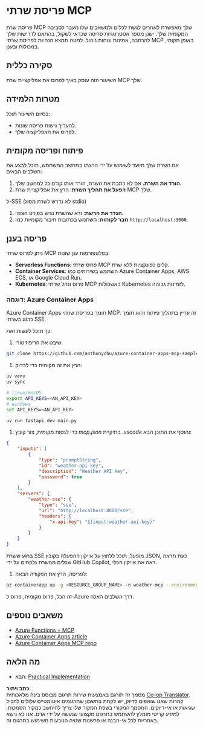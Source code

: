 <!--
CO_OP_TRANSLATOR_METADATA:
{
  "original_hash": "7816cc28f7ab9a54e31f9246429ffcd9",
  "translation_date": "2025-06-13T01:30:47+00:00",
  "source_file": "03-GettingStarted/09-deployment/README.md",
  "language_code": "he"
}
-->
# פריסת שרתי MCP

פריסת שרת MCP שלך מאפשרת לאחרים לגשת לכלים ולמשאבים שלו מעבר לסביבה המקומית שלך. ישנן מספר אסטרטגיות פריסה שכדאי לשקול, בהתאם לדרישות שלך להרחבה, אמינות ונוחות ניהול. למטה תמצא הנחיות לפריסת שרתי MCP באופן מקומי, במכולות ובענן.

## סקירה כללית

השיעור הזה עוסק באיך לפרוס את אפליקציית שרת MCP שלך.

## מטרות הלמידה

בסיום השיעור תוכל:

- להעריך גישות פריסה שונות.
- לפרוס את האפליקציה שלך.

## פיתוח ופריסה מקומית

אם השרת שלך מיועד לשימוש על ידי הרצתו במחשב המשתמש, תוכל לבצע את השלבים הבאים:

1. **הורד את השרת**. אם לא כתבת את השרת, הורד אותו קודם כל למחשב שלך.
1. **הפעל את תהליך השרת**: הרץ את אפליקציית שרת MCP שלך.

ל-SSE (לא נדרש לשרת מסוג stdio)

1. **הגדר את הרשת**: ודא שהשרת נגיש בפורט הצפוי.
1. **חבר לקוחות**: השתמש בכתובות חיבור מקומיות כמו `http://localhost:3000`.

## פריסה בענן

ניתן לפרוס שרתי MCP בפלטפורמות ענן שונות:

- **Serverless Functions**: פרוס שרתי MCP קלים כפונקציות ללא שרת.
- **Container Services**: השתמש בשירותים כמו Azure Container Apps, AWS ECS, או Google Cloud Run.
- **Kubernetes**: פרוס ונהל שרתי MCP באשכולות Kubernetes לזמינות גבוהה.

### דוגמה: Azure Container Apps

Azure Container Apps תומך בפריסת שרתי MCP. זה עדיין בתהליך פיתוח והוא תומך כרגע בשרתי SSE.

כך תוכל לעשות זאת:

1. שיבט את הריפוזיטורי:

  ```sh
  git clone https://github.com/anthonychu/azure-container-apps-mcp-sample.git
  ```

1. הרץ את זה מקומית כדי לבדוק:

  ```sh
  uv venv
  uv sync

  # linux/macOS
  export API_KEYS=<AN_API_KEY>
  # windows
  set API_KEYS=<AN_API_KEY>

  uv run fastapi dev main.py
  ```

1. כדי לנסות מקומית, צור קובץ *mcp.json* בתיקיית *.vscode* והוסף את התוכן הבא:

  ```json
  {
      "inputs": [
          {
              "type": "promptString",
              "id": "weather-api-key",
              "description": "Weather API Key",
              "password": true
          }
      ],
      "servers": {
          "weather-sse": {
              "type": "sse",
              "url": "http://localhost:8000/sse",
              "headers": {
                  "x-api-key": "${input:weather-api-key}"
              }
          }
      }
  }
  ```

  ברגע ששרת SSE מופעל, תוכל ללחוץ על אייקון ההפעלה בקובץ JSON, כעת תראה שכלים מהשרת נלקחים על ידי GitHub Copilot, ראה את אייקון הכלי.

1. לפריסה, הרץ את הפקודה הבאה:

  ```sh
  az containerapp up -g <RESOURCE_GROUP_NAME> -n weather-mcp --environment mcp -l westus --env-vars API_KEYS=<AN_API_KEY> --source .
  ```

זה הכל, פרוס מקומית, פרוס ל-Azure דרך השלבים האלה.

## משאבים נוספים

- [Azure Functions + MCP](https://learn.microsoft.com/en-us/samples/azure-samples/remote-mcp-functions-dotnet/remote-mcp-functions-dotnet/)
- [Azure Container Apps article](https://techcommunity.microsoft.com/blog/appsonazureblog/host-remote-mcp-servers-in-azure-container-apps/4403550)
- [Azure Container Apps MCP repo](https://github.com/anthonychu/azure-container-apps-mcp-sample)

## מה הלאה

- הבא: [Practical Implementation](/04-PracticalImplementation/README.md)

**כתב ויתור**:  
מסמך זה תורגם באמצעות שירות תרגום מבוסס בינה מלאכותית [Co-op Translator](https://github.com/Azure/co-op-translator). למרות שאנו שואפים לדיוק, יש לקחת בחשבון שתרגומים אוטומטיים עלולים להכיל שגיאות או אי-דיוקים. המסמך המקורי בשפת המקור שלו צריך להיחשב כמקור הסמכות. למידע קריטי מומלץ להשתמש בתרגום מקצועי שנעשה על ידי אדם. אנו לא נישא באחריות לכל אי-הבנה או פרשנות שגויה הנובעות משימוש בתרגום זה.
